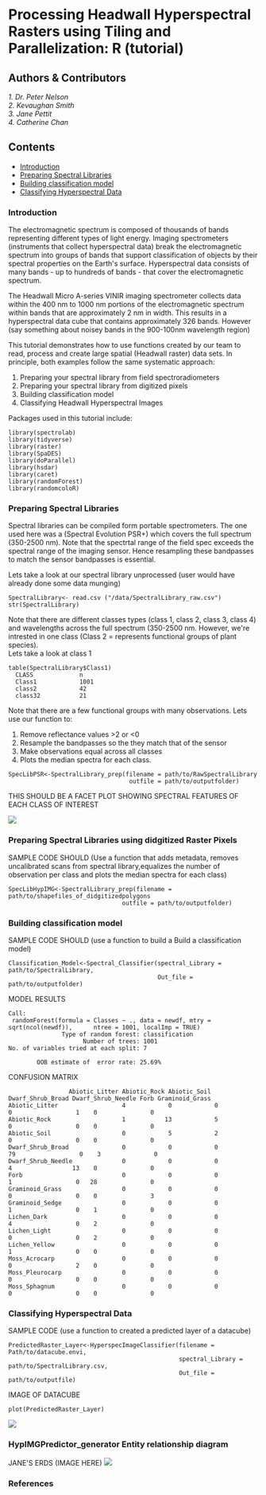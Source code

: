 # Processing Headwall Hyperspectral Rasters using Tiling and Parallelization:  R (tutorial)

## Authors & Contributors 
*1. Dr. Peter Nelson*      
*2. Kevaughan Smith*  
*3. Jane Pettit*  
*4. Catherine Chan*  

## Contents

- [Introduction](#Introduction)
- [Preparing Spectral Libraries](#Preparing-Spectral-Libraries)
- [Building classification model](#Building-classification-model)
- [Classifying Hyperspectral Data](#Classifying-Hyperspectral-Data)
    
### Introduction
The electromagnetic spectrum is composed of thousands of bands representing different types of light energy. Imaging spectrometers (instruments that collect hyperspectral data) break the electromagnetic spectrum into groups of bands that support classification of objects by their spectral properties on the Earth's surface. Hyperspectral data consists of many bands - up to hundreds of bands - that cover the electromagnetic spectrum.  

The Headwall Micro A-series VINIR imaging spectrometer collects data within the 400 nm to 1000 nm portions of the electromagnetic spectrum within bands that are approximately 2 nm in width. This results in a hyperspectral data cube that contains approximately 326 bands. However (say something about noisey bands in the 900-100nm wavelength region)

This tutorial demonstrates how to use functions created by our team to read, process and create large spatial (Headwall raster) data sets. In principle, both examples follow the same systematic approach:
1. Preparing your spectral library from field spectroradiometers
2. Preparing your spectral library from digitized pixels
2. Building classification model 
3. Classifying Headwall Hyperspectral Images 

Packages used in this tutorial include:
```
library(spectrolab)
library(tidyverse)
library(raster)
library(SpaDES)
library(doParallel)
library(hsdar)
library(caret)
library(randomForest)
library(randomcoloR)
```

### Preparing Spectral Libraries

Spectral libraries can be compiled form portable spectrometers. The one used here was a (Spectral Evolution PSR+) which covers the full spectrum (350-2500 nm). Note that the spectrtal range of the field spec exceeds the spectral range of the imaging sensor. Hence resampling these bandpasses to match the sensor bandpasses is essential.   

Lets take a look at our spectral library unprocessed (user would have already done some data munging) 
```
SpectralLibrary<- read.csv ("/data/SpectralLibrary_raw.csv")
str(SpectralLibrary)
```
Note that there are different classes types (class 1, class 2, class 3, class 4) and wavelengths across the full spectrum (350-2500 nm. However, we're intrested in one class (Class 2 = represents functional groups of plant species).  
Lets take a look at class 1
```
table(SpectralLibrary$Class1)
  CLASS             n
  Class1            1001
  class2            42
  class32           21
```
Note that there are a few functional groups with many observations. Lets use our function to:  
1. Remove reflectance values >2 or <0 
2. Resample the bandpasses so the they match that of the sensor
3. Make observations equal across all classes
4. Plots the median spectra for each class. 
``` 
SpecLibPSR<-SpectralLibrary_prep(filename = path/to/RawSpectralLibrary
                                  outfile = path/to/outputfolder)
  ```
  
THIS SHOULD BE A FACET PLOT SHOWING SPECTRAL FEATURES OF EACH CLASS OF INTEREST

![](/Cladonia.jpg)

### Preparing Spectral Libraries using didgitized Raster Pixels
SAMPLE CODE SHOULD  (Use a function that adds metadata, removes uncalibrated scans from spectral library,equalizes the number of observation per class and plots the median spectra for each class)
``` 
SpecLibHypIMG<-SpectralLibrary_prep(filename = path/to/shapefiles_of_didgitizedpolygons
                                outfile = path/to/outputfolder)
  ```

### Building classification model
SAMPLE CODE SHOULD (use a function to build a Build a classification model)
``` 
Classification_Model<-Spectral_Classifier(spectral_Library = path/to/SpectralLibrary,
                                          Out_file = path/to/outputfolder)
  ```
MODEL RESULTS
```
Call:
 randomForest(formula = Classes ~ ., data = newdf, mtry = sqrt(ncol(newdf)),      ntree = 1001, localImp = TRUE) 
               Type of random forest: classification
                     Number of trees: 1001
No. of variables tried at each split: 7

        OOB estimate of  error rate: 25.69%
```  
CONFUSION MATRIX 
```
                 Abiotic_Litter Abiotic_Rock Abiotic_Soil Dwarf_Shrub_Broad Dwarf_Shrub_Needle Forb Graminoid_Grass
Abiotic_Litter                  4            0            0                 0                  1    0               0
Abiotic_Rock                    1           13            5                 0                  0    0               0
Abiotic_Soil                    0            5            2                 0                  0    0               0
Dwarf_Shrub_Broad               0            0            0                79                  0    3               0
Dwarf_Shrub_Needle              0            0            0                 4                 13    0               0
Forb                            0            0            0                 1                  0   28               0
Graminoid_Grass                 0            0            0                 0                  0    0               3
Graminoid_Sedge                 0            0            0                 1                  0    1               0
Lichen_Dark                     0            0            0                 4                  0    2               0
Lichen_Light                    0            0            0                 0                  0    2               0
Lichen_Yellow                   0            0            0                 1                  0    0               0
Moss_Acrocarp                   0            0            0                 0                  2    0               0
Moss_Pleurocarp                 0            0            0                 0                  0    0               0
Moss_Sphagnum                   0            0            0                 0                  0    0               0
```

### Classifying Hyperspectral Data
SAMPLE CODE (use a function to created a predicted layer of a datacube)
```
PredictedRaster_Layer<-HyperspecImageClassifier(filename = Path/to/datacube.envi,
                                                spectral_Library = path/to/SpectralLibrary.csv,
                                                Out_file = path/to/outputfile)
  ```

IMAGE OF DATACUBE 
```
plot(PredictedRaster_Layer)
```

![](/EightMileTest_Plot_Prediction.jpg)

### HypIMGPredictor_generator Entity relationship diagram
JANE'S ERDS (IMAGE HERE)
![](HypIMGPredictor_generator_v.2.jpeg)

### References














